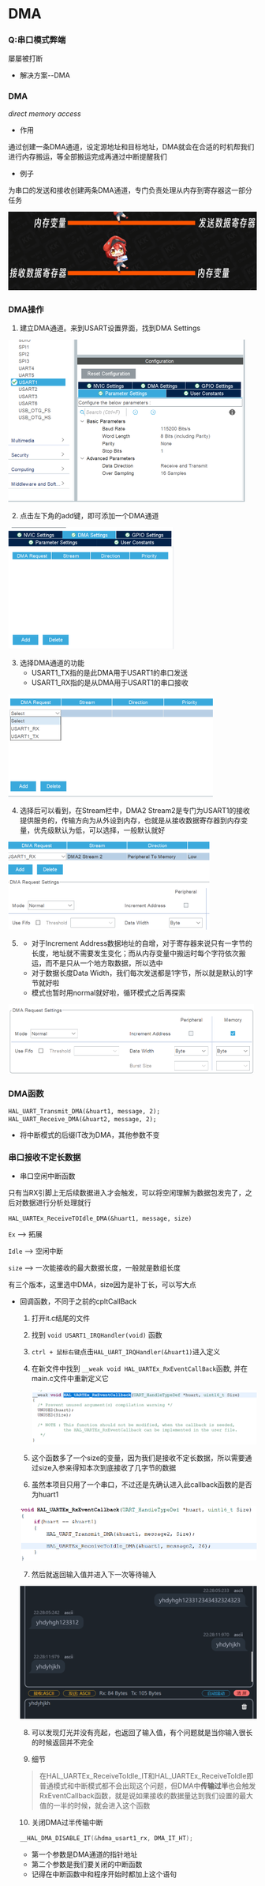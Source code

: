 # DMA

### Q:串口模式弊端

屡屡被打断

* 解决方案--DMA

### DMA

*direct memory access*

* 作用

通过创建一条DMA通道，设定源地址和目标地址，DMA就会在合适的时机帮我们进行内存搬运，等全部搬运完成再通过中断提醒我们

* 例子

为串口的发送和接收创建两条DMA通道，专门负责处理从内存到寄存器这一部分任务

<img src=".assets/image-20240112112115914.png" alt="image-20240112112115914" style="zoom:50%;" />

### DMA操作

1. 建立DMA通道。来到USART设置界面，找到DMA Settings

<img src=".assets/image-20240113212653317.png" alt="image-20240113212653317" style="zoom:50%;" />

2. 点击左下角的add键，即可添加一个DMA通道

<img src=".assets/image-20240113212927596.png" alt="image-20240113212927596" style="zoom:50%;" />

3. 选择DMA通道的功能
	* USART1_TX指的是此DMA用于USART1的串口发送
	* USART1_RX指的是从DMA用于USART1的串口接收

<img src=".assets/image-20240113213006604.png" alt="image-20240113213006604" style="zoom:50%;" />

4. 选择后可以看到，在Stream栏中，DMA2 Stream2是专门为USART1的接收提供服务的，传输方向为从外设到内存，也就是从接收数据寄存器到内存变量，优先级默认为低，可以选择，一般默认就好

<img src=".assets/image-20240113213155970.png" alt="image-20240113213155970" style="zoom:50%;" />

5. 
	* 对于Increment Address数据地址的自增，对于寄存器来说只有一字节的长度，地址就不需要发生变化；而从内存变量中搬运时每个字符依次搬运，而不是只从一个地方取数据，所以选中
	* 对于数据长度Data Width，我们每次发送都是1字节，所以就是默认的1字节就好啦
	* 模式也暂时用normal就好啦，循环模式之后再探索

<img src=".assets/image-20240113213412923.png" alt="image-20240113213412923" style="zoom:50%;" />

### DMA函数

```
HAL_UART_Transmit_DMA(&huart1, message, 2);
HAL_UART_Receive_DMA(&huart2, message, 2);
```

* 将中断模式的后缀IT改为DMA，其他参数不变

### 串口接收不定长数据

* 串口空闲中断函数

只有当RX引脚上无后续数据进入才会触发，可以将空闲理解为数据包发完了，之后对数据进行分析处理就行

```
HAL_UARTEx_ReceiveTOIdle_DMA(&huart1, message, size)
```

 `Ex` --> 拓展

`Idle` --> 空闲中断

`size` --> 一次能接收的最大数据长度，一般就是数组长度

有三个版本，这里选中DMA，size因为是补丁长，可以写大点

* 回调函数，不同于之前的cpltCallBack

	1. 打开it.c结尾的文件

	2. 找到 `void USART1_IRQHandler(void)` 函数

	3. `ctrl + 鼠标右键`点击`HAL_UART_IRQHandler(&huart1)`进入定义

	4. 在新文件中找到 `__weak void HAL_UARTEx_RxEventCallBack`函数, 并在main.c文件中重新定义它

		<img src=".assets/image-20240113221244838.png" alt="image-20240113221244838" style="zoom:50%;" />

	5. 这个函数多了一个size的变量，因为我们是接收不定长数据，所以需要通过size入参来得知本次到底接收了几字节的数据

	6. 虽然本项目只用了一个串口，不过还是先确认进入此callback函数的是否为huart1

	![image-20240113222845879](.assets/image-20240113222845879.png)

	7. 然后就返回输入值并进入下一次等待输入

	![image-20240113223001761](.assets/image-20240113223001761.png)

	8. 可以发现灯光并没有亮起，也返回了输入值，有个问题就是当你输入很长的时候返回并不完全

	9. 细节

	> 在HAL_UARTEx_ReceiveToIdle_IT和HAL_UARTEx_ReceiveToIdle即普通模式和中断模式都不会出现这个问题，但DMA中**传输过半**也会触发RxEventCallback函数，就是说如果接收的数据量达到我们设置的最大值的一半的时候，就会进入这个函数

	10. 关闭DMA过半传输中断

	```c++
	__HAL_DMA_DISABLE_IT(&hdma_usart1_rx, DMA_IT_HT);
	```

	* 第一个参数是DMA通道的指针地址
	* 第二个参数是我们要关闭的中断函数
	* 记得在中断函数中和程序开始时都加上这个语句

